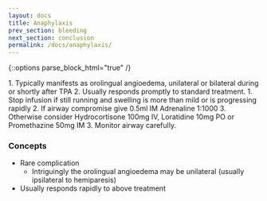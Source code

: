 ```yaml
---
layout: docs
title: Anaphylaxis
prev_section: bleeding
next_section: conclusion
permalink: /docs/anaphylaxis/
---
```


{::options parse_block_html="true" /}
<div class="note info">
1. Typically manifests as orolingual angioedema, unilateral or bilateral during or shortly after TPA 
2. Usually responds promptly to standard treatment. 
	1. Stop infusion if still running and swelling is more than mild or is progressing rapidly 
	2. If airway compromise give 0.5ml IM Adrenaline 1:1000 
	3. Otherwise consider Hydrocortisone 100mg IV, Loratidine 10mg PO or Promethazine 50mg IM  
3. Monitor airway carefully. 
</div>

### Concepts

* Rare complication
	* Intriguingly the orolingual angioedema may be unilateral (usually ipsilateral to hemiparesis)
* Usually responds rapidly to above treatment

